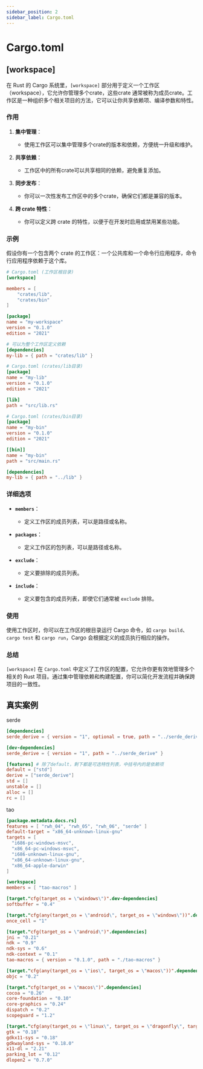 ```yaml
---
sidebar_position: 2
sidebar_label: Cargo.toml
---
```


# Cargo.toml



## [workspace]

在 Rust 的 Cargo 系统里，`[workspace]` 部分用于定义一个工作区（workspace），它允许你管理多个crate，这些crate 通常被称为成员crate。工作区是一种组织多个相关项目的方法，它可以让你共享依赖项、编译参数和特性。

### 作用

1. **集中管理**：
   - 使用工作区可以集中管理多个crate的版本和依赖，方便统一升级和维护。

2. **共享依赖**：
   - 工作区中的所有crate可以共享相同的依赖，避免重复添加。

3. **同步发布**：
   - 你可以一次性发布工作区中的多个crate，确保它们都是兼容的版本。

4. **跨 crate 特性**：
   - 你可以定义跨 crate 的特性，以便于在开发时启用或禁用某些功能。

### 示例

假设你有一个包含两个 crate 的工作区：一个公共库和一个命令行应用程序，命令行应用程序依赖于这个库。

```toml
# Cargo.toml (工作区根目录)
[workspace]

members = [
    "crates/lib",
    "crates/bin"
]

[package]
name = "my-workspace"
version = "0.1.0"
edition = "2021"

# 可以为整个工作区定义依赖
[dependencies]
my-lib = { path = "crates/lib" }
```

```toml
# Cargo.toml (crates/lib目录)
[package]
name = "my-lib"
version = "0.1.0"
edition = "2021"

[lib]
path = "src/lib.rs"
```

```toml
# Cargo.toml (crates/bin目录)
[package]
name = "my-bin"
version = "0.1.0"
edition = "2021"

[[bin]]
name = "my-bin"
path = "src/main.rs"

[dependencies]
my-lib = { path = "../lib" }
```

### 详细选项

- **`members`**：
  - 定义工作区的成员列表，可以是路径或名称。

- **`packages`**：
  - 定义工作区的包列表，可以是路径或名称。

- **`exclude`**：
  - 定义要排除的成员列表。

- **`include`**：
  - 定义要包含的成员列表，即使它们通常被 `exclude` 排除。

### 使用

使用工作区时，你可以在工作区的根目录运行 Cargo 命令，如 `cargo build`、`cargo test` 和 `cargo run`，Cargo 会根据定义的成员执行相应的操作。

### 总结

`[workspace]` 在 `Cargo.toml` 中定义了工作区的配置，它允许你更有效地管理多个相关的 Rust 项目。通过集中管理依赖和构建配置，你可以简化开发流程并确保跨项目的一致性。


## 真实案例
serde
```toml
[dependencies]
serde_derive = { version = "1", optional = true, path = "../serde_derive" }

[dev-dependencies]
serde_derive = { version = "1", path = "../serde_derive" }

[features] # 除了default，剩下都是可选特性列表，中括号内的是依赖项
default = ["std"]
derive = ["serde_derive"]
std = []
unstable = []
alloc = []
rc = []
```

tao
```toml
[package.metadata.docs.rs]
features = [ "rwh_04", "rwh_05", "rwh_06", "serde" ]
default-target = "x86_64-unknown-linux-gnu"
targets = [
  "i686-pc-windows-msvc",
  "x86_64-pc-windows-msvc",
  "i686-unknown-linux-gnu",
  "x86_64-unknown-linux-gnu",
  "x86_64-apple-darwin"
]

[workspace]
members = [ "tao-macros" ]

[target."cfg(target_os = \"windows\")".dev-dependencies]
softbuffer = "0.4"

[target."cfg(any(target_os = \"android\", target_os = \"windows\"))".dependencies]
once_cell = "1"

[target."cfg(target_os = \"android\")".dependencies]
jni = "0.21"
ndk = "0.9"
ndk-sys = "0.6"
ndk-context = "0.1"
tao-macros = { version = "0.1.0", path = "./tao-macros" }

[target."cfg(any(target_os = \"ios\", target_os = \"macos\"))".dependencies]
objc = "0.2"

[target."cfg(target_os = \"macos\")".dependencies]
cocoa = "0.26"
core-foundation = "0.10"
core-graphics = "0.24"
dispatch = "0.2"
scopeguard = "1.2"

[target."cfg(any(target_os = \"linux\", target_os = \"dragonfly\", target_os = \"freebsd\", target_os = \"openbsd\", target_os = \"netbsd\"))".dependencies]
gtk = "0.18"
gdkx11-sys = "0.18"
gdkwayland-sys = "0.18.0"
x11-dl = "2.21"
parking_lot = "0.12"
dlopen2 = "0.7.0"
```